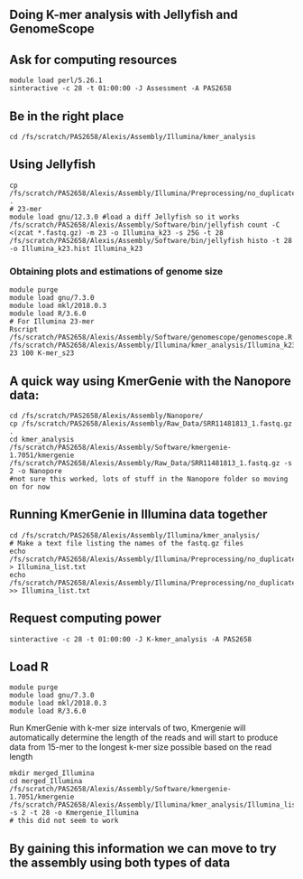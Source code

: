 ## Doing K-mer analysis with Jellyfish and GenomeScope

## Ask for computing resources
```
module load perl/5.26.1
sinteractive -c 28 -t 01:00:00 -J Assessment -A PAS2658
```

## Be in the right place
```
cd /fs/scratch/PAS2658/Alexis/Assembly/Illumina/kmer_analysis
```
## Using Jellyfish
```
cp /fs/scratch/PAS2658/Alexis/Assembly/Illumina/Preprocessing/no_duplicates/*.fastq.gz .
# 23-mer
module load gnu/12.3.0 #load a diff Jellyfish so it works
/fs/scratch/PAS2658/Alexis/Assembly/Software/bin/jellyfish count -C <(zcat *.fastq.gz) -m 23 -o Illumina_k23 -s 25G -t 28
/fs/scratch/PAS2658/Alexis/Assembly/Software/bin/jellyfish histo -t 28 -o Illumina_k23.hist Illumina_k23
```
### Obtaining plots and estimations of genome size
```
module purge
module load gnu/7.3.0
module load mkl/2018.0.3
module load R/3.6.0
# For Illumina 23-mer
Rscript /fs/scratch/PAS2658/Alexis/Assembly/Software/genomescope/genomescope.R  /fs/scratch/PAS2658/Alexis/Assembly/Illumina/kmer_analysis/Illumina_k23.hist 23 100 K-mer_s23
```
## A quick way using KmerGenie with the Nanopore data:
```
cd /fs/scratch/PAS2658/Alexis/Assembly/Nanopore/
cp /fs/scratch/PAS2658/Alexis/Assembly/Raw_Data/SRR11481813_1.fastq.gz .
cd kmer_analysis
/fs/scratch/PAS2658/Alexis/Assembly/Software/kmergenie-1.7051/kmergenie /fs/scratch/PAS2658/Alexis/Assembly/Raw_Data/SRR11481813_1.fastq.gz -s 2 -o Nanopore
#not sure this worked, lots of stuff in the Nanopore folder so moving on for now
```
## Running KmerGenie in Illumina data together
```
cd /fs/scratch/PAS2658/Alexis/Assembly/Illumina/kmer_analysis/ 
# Make a text file listing the names of the fastq.gz files
echo /fs/scratch/PAS2658/Alexis/Assembly/Illumina/Preprocessing/no_duplicates/SRR2188474_1_clean_nodup.fastq.gz > Illumina_list.txt
echo /fs/scratch/PAS2658/Alexis/Assembly/Illumina/Preprocessing/no_duplicates/SRR2188474_2_clean_nodup.fastq.gz >> Illumina_list.txt
```
## Request computing power
```
sinteractive -c 28 -t 01:00:00 -J K-kmer_analysis -A PAS2658
```
## Load R
```
module purge
module load gnu/7.3.0
module load mkl/2018.0.3
module load R/3.6.0
```
Run KmerGenie with k-mer size intervals of two, Kmergenie will automatically determine the length of the reads and will start to produce data from 15-mer to the longest k-mer size possible based on the read length
```
mkdir merged_Illumina
cd merged_Illumina
/fs/scratch/PAS2658/Alexis/Assembly/Software/kmergenie-1.7051/kmergenie /fs/scratch/PAS2658/Alexis/Assembly/Illumina/kmer_analysis/Illumina_list.txt -s 2 -t 28 -o Kmergenie_Illumina
# this did not seem to work
```
## By gaining this information we can move to try the assembly using both types of data
